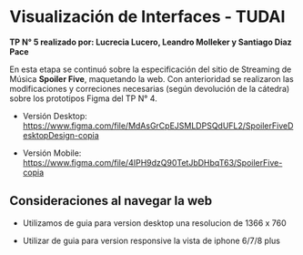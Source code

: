 # Visualización de Interfaces - TUDAI

<strong>TP N° 5 realizado por: Lucrecia Lucero, Leandro Molleker y Santiago Diaz Pace</strong>

En esta etapa se continuó sobre la especificación del sitio de Streaming de Música <strong>Spoiler Five</strong>, maquetando la web.
Con anterioridad se realizaron las modificaciones y correciones necesarias (según devolución de la cátedra) sobre los prototipos Figma del TP N° 4.

- Versión Desktop:
  https://www.figma.com/file/MdAsGrCpEJSMLDPSQdUFL2/SpoilerFiveDesktopDesign-copia

- Versión Mobile:
  https://www.figma.com/file/4IPH9dzQ90TetJbDHbqT63/SpoilerFive-copia
  
 
## Consideraciones al navegar la web

- Utilizamos de guia para version desktop una resolucion de 1366 x 760

- Utilizar de guia para version responsive la vista de iphone 6/7/8 plus
